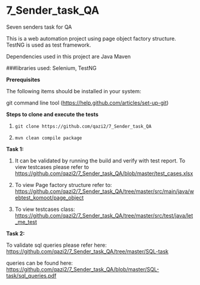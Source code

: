 # 7_Sender_task_QA
Seven senders task for QA

This is a web automation project using page object factory structure. TestNG is used as test framework.

Dependencies used in this project are Java Maven

###libraries used: Selenium, TestNG

**Prerequisites**

The following items should be installed in your system:

git command line tool (https://help.github.com/articles/set-up-git)

**Steps to clone and execute the tests**

1. ``` git clone https://github.com/qazi2/7_Sender_task_QA ```

2. ``` mvn clean compile package ```

**Task 1:** 

1. It can be validated by running the build and verify with test report. To view testcases please refer to https://github.com/qazi2/7_Sender_task_QA/blob/master/test_cases.xlsx

2. To view Page factory structure refer to: https://github.com/qazi2/7_Sender_task_QA/tree/master/src/main/java/webtest_komoot/page_object

3. To view testcases class: https://github.com/qazi2/7_Sender_task_QA/tree/master/src/test/java/let_me_test


**Task 2:** 

To validate sql queries please refer here: https://github.com/qazi2/7_Sender_task_QA/tree/master/SQL-task

queries can be found here: https://github.com/qazi2/7_Sender_task_QA/blob/master/SQL-task/sql_queries.pdf 
